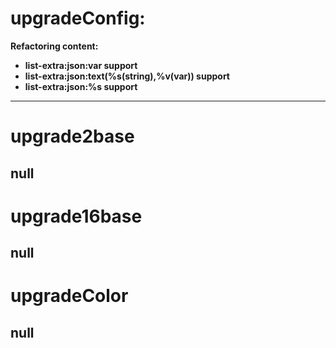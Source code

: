 **upgradeConfig:**
===
**Refactoring content:**
- **list-extra:json:var support**
- **list-extra:json:text(\%s(string),\%v(var)) support**
- **list-extra:json:\%s support**
---
**upgrade2base**
===
null
---
**upgrade16base**
===
null
---
**upgradeColor**
===
null
---